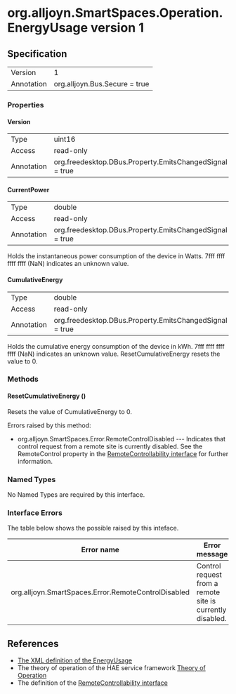 # org.alljoyn.SmartSpaces.Operation.EnergyUsage version 1

## Specification

|            |                                                          |
|------------|----------------------------------------------------------|
| Version    | 1                                                        |
| Annotation | org.alljoyn.Bus.Secure = true                            |

### Properties

#### Version

|                   |                                                         |
|-------------------|---------------------------------------------------------|
| Type              | uint16                                                  |
| Access            | read-only                                               |
| Annotation        | org.freedesktop.DBus.Property.EmitsChangedSignal = true |

#### CurrentPower

|            |                                                          |
|------------|----------------------------------------------------------|
| Type       | double                                                   |
| Access     | read-only                                                |
| Annotation | org.freedesktop.DBus.Property.EmitsChangedSignal = true  |

Holds the instantaneous power consumption of the device in Watts.
7fff ffff ffff ffff (NaN) indicates an unknown value.

#### CumulativeEnergy

|            |                                                          |
|------------|----------------------------------------------------------|
| Type       | double                                                   |
| Access     | read-only                                                |
| Annotation | org.freedesktop.DBus.Property.EmitsChangedSignal = true  |

Holds the cumulative energy consumption of the device in kWh.
7fff ffff ffff ffff (NaN) indicates an unknown value.  ResetCumulativeEnergy resets
the value to 0.

### Methods

#### ResetCumulativeEnergy ()

Resets the value of CumulativeEnergy to 0.

Errors raised by this method:
  * org.alljoyn.SmartSpaces.Error.RemoteControlDisabled --- Indicates that
    control request from a remote site is currently disabled.  See the
    RemoteControl property in the [RemoteControllability interface](/org.alljoyn.SmartSpaces.Operation/RemoteControllability-v1) for
further information.


### Named Types

No Named Types are required by this interface.

### Interface Errors

The table below shows the possible raised by this inteface.

| Error name                                    | Error message         |
|-----------------------------------------------|-----------------------|
| org.alljoyn.SmartSpaces.Error.RemoteControlDisabled   | Control request from a remote site is currently disabled.       |

## References

  * [The XML definition of the EnergyUsage](EnergyUsage-v1.xml)
  * The theory of operation of the HAE service framework [Theory of Operation](/org.alljoyn.SmartSpaces/theory-of-operation-v1)
  * The definition of the [RemoteControllability interface](RemoteControllability-v1)
